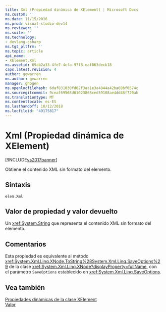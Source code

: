 ```yaml
---
title: Xml (Propiedad dinámica de XElement) | Microsoft Docs
ms.custom: ''
ms.date: 11/15/2016
ms.prod: visual-studio-dev14
ms.reviewer: ''
ms.suite: ''
ms.technology:
- devlang-csharp
ms.tgt_pltfrm: ''
ms.topic: article
api_name:
- XElement.Xml
ms.assetid: 69ab2a33-4fe7-4cfa-97f8-eaf063decb18
caps.latest.revision: 4
author: gewarren
ms.author: gewarren
manager: ghogen
ms.openlocfilehash: 6daf831030fd02f3aa1e3a4844a42ba60bf0574c
ms.sourcegitcommit: 9ceaf69568d61023868ced59108ae4dd46f720ab
ms.translationtype: MT
ms.contentlocale: es-ES
ms.lasthandoff: 10/12/2018
ms.locfileid: "49175817"
---
```

# <a name="xml-xelement-dynamic-property"></a>Xml (Propiedad dinámica de XElement)
[!INCLUDE[vs2017banner](../includes/vs2017banner.md)]

Obtiene el contenido XML sin formato del elemento.  
  
## <a name="syntax"></a>Sintaxis  
  
```  
elem.Xml  
```  
  
## <a name="property-valuereturn-value"></a>Valor de propiedad y valor devuelto  
 Un <xref:System.String> que representa el contenido XML sin formato del elemento.  
  
## <a name="remarks"></a>Comentarios  
 Esta propiedad es equivalente al método <xref:System.Xml.Linq.XNode.ToString%28System.Xml.Linq.SaveOptions%29> de la clase <xref:System.Xml.Linq.XNode?displayProperty=fullName>, con el parámetro `SaveOptions` establecido en <xref:System.Xml.Linq.SaveOptions>.  
  
## <a name="see-also"></a>Vea también  
 [Propiedades dinámicas de la clase XElement](../designers/xelement-class-dynamic-properties.md)   
 [Valor](../designers/value-xelement-dynamic-property.md)



